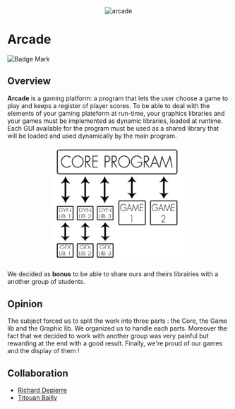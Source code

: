 <p align="center"><img src="../../../images/arcade.gif" style="max-width: 400px" alt="arcade"></p>

# Arcade

![Badge Mark](https://img.shields.io/badge/Module%20Mark-A-%2372FA08.svg?&style=for-the-badge&logoColor=black)

## Overview

**Arcade** is a gaming platform: a program that lets the user choose a game to play and keeps a register of player scores. To be able to deal with the elements of your gaming plateform at run-time, your graphics libraries and your games must be implemented as dynamic libraries, loaded at runtime. Each GUI available for the program must be used as a shared library that will be loaded and used dynamically by the main program.

<p align="center"><img src="../../../images/arcade_schema.png" style="max-width: 300px" alt="arcade schema"></p>

We decided as **bonus** to be able to share ours and theirs librairies with a another group of students.

## Opinion

The subject forced us to split the work into three parts : the Core, the Game lib and the Graphic lib. We organized us to handle each parts. Moreover the fact that we decided to work with another group was very painful but rewarding at the end with a good result.
Finally, we're proud of our games and the display of them !

## Collaboration

- [Richard Depierre](https://github.com/Richard-DEPIERRE)
- [Titouan Bailly](https://github.com/titouan01)
